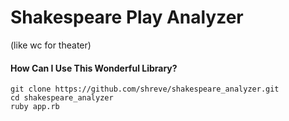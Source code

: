 # Shakespeare Play Analyzer
(like wc for theater)


#### How Can I Use This Wonderful Library?

```
git clone https://github.com/shreve/shakespeare_analyzer.git
cd shakespeare_analyzer
ruby app.rb
```
